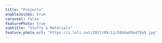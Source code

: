 ```yaml
---
title: "Projects"
enableJoinUs: true
carousel: false
featurePhoto: true
subtitle: "Stuffs & Materials"
feature_photo_url: "https://i.loli.net/2017/09/11/59b6a89a479a9.jpg"
---
```

